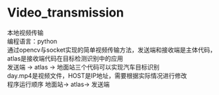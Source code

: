 # Video_transmission
本地视频传输  
编程语言：python  
通过opencv与socket实现的简单视频传输方法，发送端和接收端是主体代码，atlas是接收端代码在目标检测识别中的应用  
发送端 -> atlas -> 地面站三个代码可以实现汽车目标识别  
day.mp4是视频文件，HOST是IP地址，需要根据实际情况进行修改  
程序运行顺序 地面站-> atlas-> 发送端  
